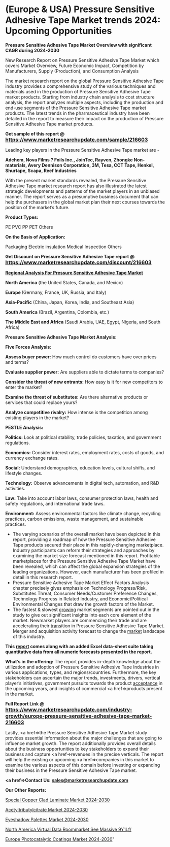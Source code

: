 # (Europe & USA) Pressure Sensitive Adhesive Tape Market trends 2024: Upcoming Opportunities

<strong>Pressure Sensitive Adhesive Tape Market Overview with significant CAGR during 2024-2030</strong>

New Research Report on Pressure Sensitive Adhesive Tape Market which covers Market Overview, Future Economic Impact, Competition by Manufacturers, Supply (Production), and Consumption Analysis

The market research report on the global Pressure Sensitive Adhesive Tape industry provides a comprehensive study of the various techniques and materials used in the production of Pressure Sensitive Adhesive Tape market products. Starting from industry chain analysis to cost structure analysis, the report analyzes multiple aspects, including the production and end-use segments of the Pressure Sensitive Adhesive Tape market products. The latest trends in the pharmaceutical industry have been detailed in the report to measure their impact on the production of Pressure Sensitive Adhesive Tape market products.

<strong>Get sample of this report @ <a href=https://www.marketresearchupdate.com/sample/216603><font size=3 color=#0000ff>https://www.marketresearchupdate.com/sample/216603</font></a></strong>

Leading key players in the Pressure Sensitive Adhesive Tape market are -

<strong>Adchem, Nova Films ? Foils Inc., JoinTec, Rayven, Zhongke Non-materials, Avery Dennison Corporation, 3M, Tesa, CCT Tape, Henkel, Shurtape, Scapa, Reef Industries</strong>

With the present market standards revealed, the Pressure Sensitive Adhesive Tape market research report has also illustrated the latest strategic developments and patterns of the market players in an unbiased manner. The report serves as a presumptive business document that can help the purchasers in the global market plan their next courses towards the position of the market’s future.

<strong>Product Types:</strong>

PE
PVC
PP
PET
Others

<strong>On the Basis of Application:</strong>

Packaging
Electric insulation
Medical
Inspection
Others

<strong>Get Discount on Pressure Sensitive Adhesive Tape report @ <a href=https://www.marketresearchupdate.com/discount/216603><font size=3 color=#0000ff>https://www.marketresearchupdate.com/discount/216603</font></a></strong>

<strong><u><b>Regional Analysis For Pressure Sensitive Adhesive Tape Market</b></u></strong>

<strong><b>North America</b></strong> (the United States, Canada, and Mexico)

<strong><b>Europe </b></strong>(Germany, France, UK, Russia, and Italy)

<strong><b>Asia-Pacific</b></strong> (China, Japan, Korea, India, and Southeast Asia)

<strong><b>South America</b></strong> (Brazil, Argentina, Colombia, etc.)

<strong><b>The Middle East and Africa</b></strong> (Saudi Arabia, UAE, Egypt, Nigeria, and South Africa)

<strong>Pressure Sensitive Adhesive Tape Market Analysis:</strong>

<strong>Five Forces Analysis:</strong>

<strong>Assess buyer power:</strong> How much control do customers have over prices and terms?

<strong>Evaluate supplier power:</strong> Are suppliers able to dictate terms to companies?

<strong>Consider the threat of new entrants:</strong> How easy is it for new competitors to enter the market?

<strong>Examine the threat of substitutes:</strong> Are there alternative products or services that could replace yours?

<strong>Analyze competitive rivalry:</strong> How intense is the competition among existing players in the market?

<strong>PESTLE Analysis:</strong>

<strong>Politics:</strong> Look at political stability, trade policies, taxation, and government regulations.

<strong>Economics:</strong> Consider interest rates, employment rates, costs of goods, and currency exchange rates.

<strong>Social:</strong> Understand demographics, education levels, cultural shifts, and lifestyle changes.

<strong>Technology:</strong> Observe advancements in digital tech, automation, and R&D activities.

<strong>Law:</strong> Take into account labor laws, consumer protection laws, health and safety regulations, and international trade laws.

<strong>Environment:</strong> Assess environmental factors like climate change, recycling practices, carbon emissions, waste management, and sustainable practices.

<ul>
  <li>The varying scenarios of the overall market have been depicted in this report, providing a roadmap of how the Pressure Sensitive Adhesive Tape products secured their place in this rapidly-changing marketplace. Industry participants can reform their strategies and approaches by examining the market size forecast mentioned in this report. Profitable marketplaces for the Pressure Sensitive Adhesive Tape Market have been revealed, which can affect the global expansion strategies of the leading organizations. However, each manufacturer has been profiled in detail in this research report.</li>
  <li>Pressure Sensitive Adhesive Tape Market Effect Factors Analysis chapter precisely gives emphasis on Technology Progress/Risk, Substitutes Threat, Consumer Needs/Customer Preference Changes, Technology Progress in Related Industry, and Economic/Political Environmental Changes that draw the growth factors of the Market.</li>
  <li>The fastest &amp; slowest <a href=ASDF991299>growing</a> market segments are pointed out in the study to give out significant insights into each core element of the market. Newmarket players are commencing their trade and are accelerating their <a href=>trans</a>ition in Pressure Sensitive Adhesive Tape Market. Merger and acquisition activity forecast to change the <a href=>market</a> landscape of this industry.</li>
</ul>
<strong>This <a href=>report</a> comes along with an added Excel data-sheet suite taking quantitative data from all numeric forecasts presented in the report.</strong>

<strong>What’s in the offering:</strong> The report provides in-depth knowledge about the utilization and adoption of Pressure Sensitive Adhesive Tape Industries in various applications, types, and regions/countries. Furthermore, the key stakeholders can ascertain the major trends, investments, drivers, vertical player’s initiatives, government pursuits towards the product <a href=ASDF881288>acceptance</a> in the upcoming years, and insights of commercial <a href=>products</a> present in the market.

<strong>Full Report Link @ <a href=https://www.marketresearchupdate.com/industry-growth/europe-pressure-sensitive-adhesive-tape-market-216603><font size=3 color=#0000ff>https://www.marketresearchupdate.com/industry-growth/europe-pressure-sensitive-adhesive-tape-market-216603</font></a></strong>

Lastly, <a href=>the</a> Pressure Sensitive Adhesive Tape Market study provides essential information about the major challenges that are going to influence market growth. The report additionally provides overall details about the business opportunities to key stakeholders to expand their business and capture <a href=>revenues</a> in the precise verticals. The report will help the existing or upcoming <a href=>companies</a> in this market to examine the various aspects of this domain before investing or expanding their business in the Pressure Sensitive Adhesive Tape market.

<strong><a href=><strong>Contact Us:</strong></a></strong>
<strong>sales@marketresearchupdate.com</strong>

<strong>Our Other Reports:</strong>

<a href=https://www.linkedin.com/pulse/special-copper-clad-laminate-market-size-region>Special Copper Clad Laminate Market 2024-2030</a>

<a href=https://www.linkedin.com/pulse/acetyltributylcitrate-market-size-share-outlook>Acetyltributylcitrate Market 2024-2030</a>

<a href=https://www.linkedin.com/pulse/eyeshadow-palettes-market-size-industry-growth>Eyeshadow Palettes Market 2024-2030</a>

<a href=https://www.linkedin.com/pulse/north-america-virtual-data-roommarket-see-massive-9y1lf/>North America Virtual Data Roommarket See Massive 9Y1Lf/</a>

<a href=https://www.linkedin.com/pulse/europe-photocatalytic-coatings-market-research-report-socdc/>Europe Photocatalytic Coatings Market 2024-2030</a>"
